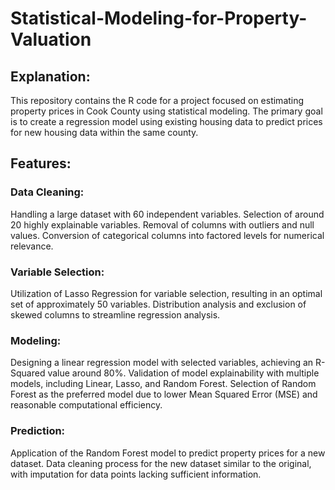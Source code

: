 # Statistical-Modeling-for-Property-Valuation

## Explanation:
This repository contains the R code for a project focused on estimating property prices in Cook County using statistical modeling. The primary goal is to create a regression model using existing housing data to predict prices for new housing data within the same county.

## Features:
### Data Cleaning:
Handling a large dataset with 60 independent variables.
Selection of around 20 highly explainable variables.
Removal of columns with outliers and null values.
Conversion of categorical columns into factored levels for numerical relevance.

### Variable Selection:
Utilization of Lasso Regression for variable selection, resulting in an optimal set of approximately 50 variables.
Distribution analysis and exclusion of skewed columns to streamline regression analysis.

### Modeling:
Designing a linear regression model with selected variables, achieving an R-Squared value around 80%.
Validation of model explainability with multiple models, including Linear, Lasso, and Random Forest.
Selection of Random Forest as the preferred model due to lower Mean Squared Error (MSE) and reasonable computational efficiency.

### Prediction:
Application of the Random Forest model to predict property prices for a new dataset.
Data cleaning process for the new dataset similar to the original, with imputation for data points lacking sufficient information.
